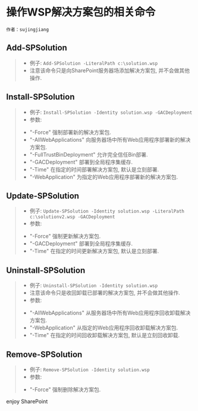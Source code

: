 # 操作WSP解决方案包的相关命令
	作者：sujingjiang

## Add-SPSolution
> - 例子: `Add-SPSolution -LiteralPath c:\solution.wsp`
> - 注意该命令只是向SharePoint服务器场添加解决方案包, 并不会做其他操作.

## Install-SPSolution
> - 例子: `Install-SPSolution -Identity solution.wsp -GACDeployment`
> - 参数:
>  + "-Force" 强制部署新的解决方案包.
>  + "-AllWebApplications" 向服务器场中所有Web应用程序部署新的解决方案包.
>  + "-FullTrustBinDeployment" 允许完全信任Bin部署.
>  + "-GACDeployment" 部署到全局程序集缓存.
>  + "-Time" 在指定的时间部署解决方案包, 默认是立刻部署.
>  + "-WebApplication" 为指定的Web应用程序部署新的解决方案包.

## Update-SPSolution
> - 例子: `Update-SPSolution -Identity solution.wsp -LiteralPath c:\solutionv2.wsp -GACDeployment`
> - 参数:
>  + "-Force" 强制更新解决方案包.
>  + "-GACDeployment" 部署到全局程序集缓存.
>  + "-Time" 在指定的时间更新解决方案包, 默认是立刻部署.

## Uninstall-SPSolution
> - 例子: `Uninstall-SPSolution -Identity solution.wsp`
> - 注意该命令只是收回卸载已部署的解决方案包, 并不会做其他操作.
> - 参数:
>  + "-AllWebApplications" 从服务器场中所有Web应用程序回收卸载解决方案包.
>  + "-WebApplication" 从指定的Web应用程序回收卸载解决方案包.
>  + "-Time" 在指定的时间回收卸载解决方案包, 默认是立刻回收卸载.

## Remove-SPSolution
> - 例子: `Remove-SPSolution -Identity solution.wsp`
> - 参数:
>  + "-Force" 强制删除解决方案包.

enjoy SharePoint
